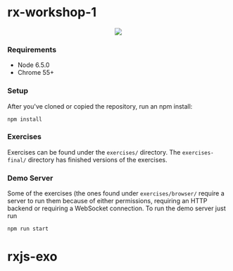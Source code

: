 # rx-workshop-1

<p align="center">
	<a href="https://goo.gl/uRWLFS" target="_blank">
	    <img src="assets/reactive-extensions.png">
	</a>
</p>

### Requirements

- Node 6.5.0
- Chrome 55+

### Setup

After you've cloned or copied the repository, run an npm install:

```
npm install
```

### Exercises

Exercises can be found under the `exercises/` directory. The `exercises-final/` directory has finished versions of the exercises.

### Demo Server

Some of the exercises (the ones found under `exercises/browser/` require a server to run them
because of either permissions, requiring an HTTP backend or requiring a WebSocket connection. To run
the demo server just run

```
npm run start
```
# rxjs-exo
